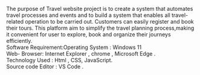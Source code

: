 The purpose of Travel website project is to create a system that automates travel processes and events and to build a system that enables all travel-related operation to be carried out. Customers can easily register and book their tours. This platform aim to simplify the travel planning process,making it convenient for user to explore, book and organize their journeys efficiently.<br>
Software Requirement:Operating System : Windows 11 <br>  Web- Browser: Internet Explorer , chrome , Microsoft Edge .<br>
Technology Used :  Html , CSS, JavaScript. <br> Source code Editor : VS Code .
